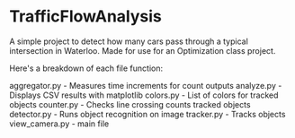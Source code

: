 # TrafficFlowAnalysis
A simple project to detect how many cars pass through a typical intersection in Waterloo. Made for use for an Optimization class project.

Here's a breakdown of each file function:

aggregator.py - Measures time increments for count outputs
analyze.py - Displays CSV results with matplotlib
colors.py - List of colors for tracked objects
counter.py - Checks line crossing counts tracked objects
detector.py - Runs object recognition on image
tracker.py - Tracks objects
view_camera.py - main file
